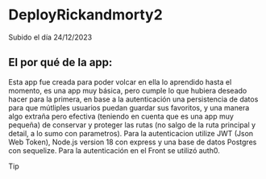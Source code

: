# DeployRickandmorty2
 Subido el día 24/12/2023

 ## El por qué de la app:

 Esta app fue creada para poder volcar en ella lo aprendido hasta el momento, es una app muy básica, pero cumple lo que hubiera deseado hacer para la primera, en base a la autenticación una persistencia de datos para que mútliples usuarios puedan guardar sus favoritos, y una manera algo extraña pero efectiva (teniendo en cuenta que es una app muy pequeña) de conservar y proteger las rutas (no salgo de la ruta principal y detail, a lo sumo con parametros). Para la autenticacion utilize JWT (Json Web Token), Node.js version 18 con express y una base de datos Postgres con sequelize. Para la autenticación en el Front se utilizó auth0.
> [!Tip]
> 
